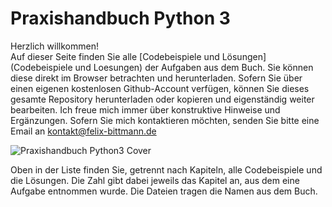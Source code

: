 # Praxishandbuch Python 3
Herzlich willkommen!  
Auf dieser Seite finden Sie alle [Codebeispiele und Lösungen](Codebeispiele und Loesungen) der Aufgaben aus dem Buch. Sie können diese direkt im Browser betrachten und herunterladen. Sofern Sie über einen eigenen kostenlosen Github-Account verfügen, können Sie dieses gesamte Repository herunterladen oder kopieren und eigenständig weiter bearbeiten. Ich freue mich immer über konstruktive Hinweise und Ergänzungen. Sofern Sie mich kontaktieren möchten, senden Sie bitte eine Email an kontakt@felix-bittmann.de


![Praxishandbuch Python3 Cover](https://raw.githubusercontent.com/fbittmann/Python/master/praxishandbuch_python3.png)


Oben in der Liste finden Sie, getrennt nach Kapiteln, alle Codebeispiele und die Lösungen. Die Zahl gibt dabei jeweils das Kapitel an, aus dem eine Aufgabe entnommen wurde. Die Dateien tragen die Namen aus dem Buch.
